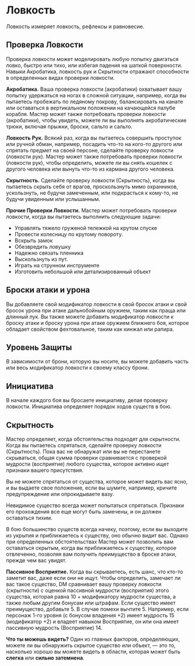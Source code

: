 # Ловкость

Ловкость измеряет ловкость, рефлексы и равновесие.

## Проверка Ловкости

Проверка ловкости может моделировать любую попытку двигаться ловко, быстро или тихо, или избегая падения на шаткой поверхности. Навыки Акробатика, ловкость рук и Скрытности отражают способности в определенных видах проверки ловкости.

**Акробатика.** Ваша проверка ловкости (акробатики) охватывает вашу попытку удержаться на ногах в сложной ситуации, например, когда вы пытаетесь пробежать по ледяному покрову, балансировать на канате или оставаться в вертикальном положении на качающейся палубе корабля. Мастер может также потребовать проверки ловкости (акробатики), чтобы увидеть, можете ли вы выполнять акробатические трюки, включая прыжки, броски, сальто и сальто.

**Ловкость Рук.** Всякий раз, когда вы пытаетесь совершить проступок или ручной обман, например, посадить что-то на кого-то другого или спрятать предмет на своей персоне, сделайте проверку ловкости (ловкости рук). Мастер может также потребовать проверки ловкости (ловкости рук), чтобы определить, можете ли вы снять кошелек с другого человека или вынуть что-то из кармана другого человека.

**Скрытность.** Сделайте проверку ловкости (Скрытность), когда вы пытаетесь скрыть себя от врагов, проскользнуть мимо охранников, ускользнуть, не будучи замеченным, или подкрасться к кому-то, не будучи увиденным или услышанным.

**Прочие Проверки Ловкости.** Мастер может потребовать проверки ловкости, когда вы пытаетесь выполнить следующие задачи:

* Управлять тяжело груженой тележкой на крутом спуске
* Провести колесницу по крутому повороту.
* Вскрыть замок
* Обезвредить ловушку
* Надежно связать пленника
* Выскользнуть из пут.
* Играть на струнном инструменте
* Изготовить небольшой или детализированный объект

## Броски атаки и урона

Вы добавляете свой модификатор ловкости в свой бросок атаки и свой бросок урона при атаке дальнобойным оружием, таким как праща или длинный лук. Вы также можете добавить модификатор ловкости к броску атаки и броску урона при атаке оружием ближнего боя, которое обладает свойством фехтовальное, таким как кинжал или рапира.

## Уровень Защиты

В зависимости от брони, которую вы носите, вы можете добавить часть или весь модификатор ловкости к своему классу брони.

## Инициатива

В начале каждого боя вы бросаете инициативу, делая проверку ловкости. Инициатива определяет порядок ходов существ в бою.

## Скрытность

Мастер определяет, когда обстоятельства подходят для скрытности. Когда вы пытаетесь спрятаться, сделайте проверку ловкости (Скрытность). Пока вас не обнаружат или вы не перестанете скрываться, общая сумма проверки сравнивается с проверкой мудрости (восприятие) любого существа, которое активно ищет признаки вашего присутствия.

Вы не можете спрятаться от существа, которое может видеть вас ясно, и вы выдаете свое положение, если вы шумите, например, кричите предупреждение или опрокидываете вазу.

Невидимое существо всегда может попытаться спрятаться. Признаки его прохождения все еще могут быть замечены, и он должен оставаться тихим.

В бою большинство существ всегда начеку, поэтому, если вы выходите из укрытия и приближаетесь к существу, оно обычно видит вас. Однако при определенных обстоятельствах Мастер может позволить вам оставаться скрытым, когда вы приближаетесь к существу, которое отвлеченно, позволяя вам получить преимущество в броске атаки, прежде чем вас увидят.

**Пассивное Восприятие.** Когда вы скрываетесь, есть шанс, что кто-то заметит вас, даже если они не ищут. Чтобы определить, замечает ли вас такое существо, DM сравнивает вашу проверку ловкости (скрытности) с оценкой пассивной мудрости (восприятия) этого существа, которая равна 10 + модификатору мудрости существа, а также любым другим бонусам или штрафам. Если существо имеет преимущество, добавьте 5. В случае помехи вычтите 5. Например, если персонаж 1-го уровня (с бонусом владения +2) имеет мудрость 15 (модификатор +2) и владеет навыком Восприятие, он или она имеет пассивную мудрость (Восприятие) 14.

**Что ты можешь видеть?** Один из главных факторов, определяющих, можете ли вы обнаружить скрытое существо или объект, — это то, насколько хорошо вы можете видеть в области, которая может быть **слегка** или **сильно затемнена**.